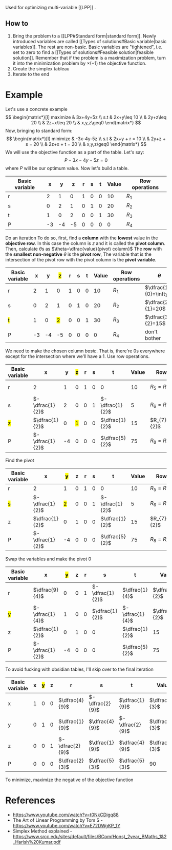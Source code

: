 Used for optimizing multi-variable [[LPP]] .
## How to
1. Bring the problem to a [[LPP#Standard form|standard form]]. Newly introduced variables are called [[Types of solutions#Basic variable|basic variables]]. The rest are non-basic. Basic variables are "tightened", i.e. set to zero to find a [[Types of solutions#Feasible solution|feasible solution]]. 
   Remember that if the problem is a maximization problem, turn it into the minimization problem by $\times(-1)$ the objective function.
2. Create the simplex tableau
3. Iterate to the end
# Example   
Let's use a concrete example
$$
\begin{matrix*}[l]
maximize & 3x+4y+5z \\
s.t & 2x+y\leq 10 \\
 & 2y+z\leq 20 \\
 & 2z+x\leq 20 \\
 & x,y,z\geq0
\end{matrix*}
$$
Now, bringing to standard form:
$$
\begin{matrix*}[l]
minimize & -3x-4y-5z \\
s.t & 2x+y + r = 10 \\
 & 2y+z + s = 20 \\
 & 2z+x + t = 20 \\
 & x,y,z\geq0
\end{matrix*}
$$
We will use the objective function as a part of the table. Let's say:
   $$P-3x-4y-5z=0$$
where $P$ will be our optimum value. Now let's build a table.

  | Basic variable | x   | y   | z   | r   | s   | t   | Value | Row operations |
  | -------------- | --- | --- | --- | --- | --- | --- | ----- | -------------- |
  | r              | 2   | 1   | 0   | 1   | 0   | 0   | 10    | $R_{1}$        |
  | s              | 0   | 2   | 1   | 0   | 1   | 0   | 20    | $R_{2}$        |
  | t              | 1   | 0   | 2   | 0   | 0   | 1   | 30    | $R_{3}$        |
  | P              | -3  | -4  | -5  | 0   | 0   | 0   | 0     | $R_{4}$        |
Do an iteration
To do so, first, find a **column** with the **lowest** value in the **objective row**. In this case the column is $z$ and it is called the **pivot column**.
Then, calculate $\theta$s as $\theta=\dfrac{value}{pivot\ column}$
The **row** with the **smallest non-negative** $\theta$ is the **pivot row**,
The variable that is the intersection of the pivot row with the pivot column is the **pivot variable**. 

| Basic variable | x   | y   | <mark class="hltr-green">z</mark>   | r   | s   | t   | Value | Row operations | $\theta$ |
| -------------- | --- | --- | --- | --- | --- | --- | ----- | --------- | -------- |
| r              | 2   | 1   | 0   | 1   | 0   | 0   | 10    | $R_{1}$   |    $\dfrac{10}{0}=\infty$     |
| s              | 0   | 2   | 1   | 0   | 1   | 0   | 20    | $R_{2}$   |        $\dfrac{20}{1}=20$  |
| <mark class="hltr-green">t</mark>              | 1   | 0   | <mark class="hltr-green">2</mark>   | 0   | 0   | 1   | 30    | $R_{3}$   | $\dfrac{30}{2}=15$|
| P              | -3  | -4  | -5  | 0   | 0   | 0   | 0     | $R_{4}$   | don't bother|

We need to make the chosen column *basic*. That is, there're 0s everywhere except for the intersection where we'll have a 1. Use row operations.

| Basic variable | x   | y   | <mark class="hltr-green">z</mark>   | r   | s   | t   | Value | Row operations | $\theta$ |
| -------------- | --- | --- | --- | --- | --- | --- | ----- | --------- | -------- |
| r              | 2   | 1   | 0   | 1   | 0   | 0   | 10    | $R_{5}=R_{1}$   |    $\dfrac{10}{0}=\infty$     |
| s              | $-\dfrac{1}{2}$   | 2   | 0   | 0   | 1   | $-\dfrac{1}{2}$   | 5    | $R_{6}=R_{2}-R_{7}$   |        $\dfrac{20}{1}=20$  |
| <mark class="hltr-red">z</mark>              | $\dfrac{1}{2}$  | 0   | <mark class="hltr-green">1</mark>   | 0   | 0   | $\dfrac{1}{2}$   | 15    | $R_{7}=\dfrac{R_{3}}{2}$   | $\dfrac{30}{2}=15$|
| P              | $-\dfrac{1}{2}$  | -4  | 0  | 0   | 0   | $\dfrac{5}{2}$   | 75     | $R_{8}=R_{4}+5R_{7}$   | don't bother|

Find the pivot

| Basic variable | x   | <mark class="hltr-green">y</mark>   | z  | r   | s   | t   | Value | Row operations | $\theta$ |
| -------------- | --- | --- | --- | --- | --- | --- | ----- | --------- | -------- |
| r              | 2   | 1   | 0   | 1   | 0   | 0   | 10    | $R_{5}=R_{1}$   |    10     |
| <mark class="hltr-green">s</mark>              | $-\dfrac{1}{2}$   | <mark class="hltr-green">2</mark>   | 0   | 0   | 1   | $-\dfrac{1}{2}$   | 5    | $R_{6}=R_{2}-R_{7}$   |   $\dfrac{5}{2}$  |
| z             | $\dfrac{1}{2}$  | 0   | 1  | 0   | 0   | $\dfrac{1}{2}$   | 15    | $R_{7}=\dfrac{R_{3}}{2}$   | 0 |
| P              | $-\dfrac{1}{2}$  | -4  | 0  | 0   | 0   | $\dfrac{5}{2}$   | 75     | $R_{8}=R_{4}+5R_{7}$   | don't bother|

Swap the variables and make the pivot 0

| Basic variable | x   | <mark class="hltr-green">y</mark>   | z  | r   | s   | t   | Value | Row operations | $\theta$ |
| -------------- | --- | --- | --- | --- | --- | --- | ----- | --------- | -------- |
| r              | $\dfrac{9}{4}$   | 0   | 0   | 1   | $-\dfrac{1}{2}$   | $\dfrac{1}{4}$   | $\dfrac{15}{2}$    | $R_{9}=R_{5}-R_{10}$   |    10     |
| <mark class="hltr-red">y</mark>              | $-\dfrac{1}{4}$   | 1  | 0   | 0   | $\dfrac{1}{2}$   | $-\dfrac{1}{4}$   | $\dfrac{5}{2}$    | $R_{10}=R_{6}-R_{2}$   |   |
| z             | $\dfrac{1}{2}$  | 0   |1  | 0   | 0   | $\dfrac{1}{2}$   | 15    | $R_{7}=\dfrac{R_{3}}{2}$   | 0 |
| P              | $-\dfrac{1}{2}$  | -4  | 0  | 0   | 0   | $\dfrac{5}{2}$   | 75     | $R_{8}=R_{4}+5R_{7}$   | don't bother

To avoid fucking with obsidian tables, I'll skip over to the final iteration

| Basic variable                  | x               | <mark class="hltr-green">y</mark> | z   | r              | s               | t               | Value           |
| ------------------------------- | --------------- | --------------------------------- | --- | -------------- | --------------- | --------------- | --------------- |
| x                               | 1               | 0                                 | 0   | $\dfrac{4}{9}$ | $-\dfrac{2}{9}$ | $\dfrac{1}{9}$  | $\dfrac{10}{3}$ |
| y | 0 | 1                                 | 0   | $\dfrac{1}{9}$              | $\dfrac{4}{9}$  | $-\dfrac{2}{9}$ | $\dfrac{10}{3}$  |
| z                               | 0  | 0                                 | 1   | $-\dfrac{2}{9}$              | $\dfrac{1}{9}$               | $\dfrac{4}{9}$  | $\dfrac{40}{3}$              |
| P                               | 0 | 0                                | 0   | $\dfrac{2}{3}$              | $\dfrac{5}{3}$               | $\dfrac{5}{3}$  | 90              |

To minimize, maximize the negative of the objective function
# References
- https://www.youtube.com/watch?v=t0NkCDigq88
- The Art of Linear Programming by Tom S - https://www.youtube.com/watch?v=E72DWgKP_1Y
- Simplex Method explained - https://www.srcc.edu/sites/default/files/BCom(Hons)_2year_BMaths_1&2_Harish%20Kumar.pdf